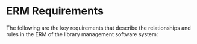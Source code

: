 # ERM Requirements

The following are the key requirements that describe the relationships and rules in the ERM of the library management software system:
